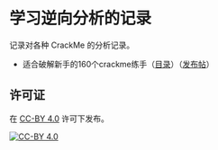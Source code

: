# 学习逆向分析的记录

记录对各种 CrackMe 的分析记录。

- 适合破解新手的160个crackme练手（[目录](52pojie-160crackme)）（[发布帖](https://www.52pojie.cn/thread-709699-1-1.html)）

## 许可证

在 [CC-BY 4.0](LICENSE) 许可下发布。

[![CC-BY 4.0](https://i.creativecommons.org/l/by/4.0/88x31.png)](http://creativecommons.org/licenses/by/4.0)

